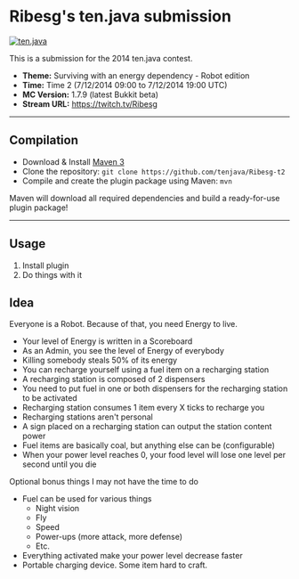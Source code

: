 Ribesg's ten.java submission
==============================

[![ten.java](https://cdn.mediacru.sh/hu4CJqRD7AiB.svg)](https://tenjava.com/)

This is a submission for the 2014 ten.java contest.

- __Theme:__ Surviving with an energy dependency - Robot edition
- __Time:__ Time 2 (7/12/2014 09:00 to 7/12/2014 19:00 UTC)
- __MC Version:__ 1.7.9 (latest Bukkit beta)
- __Stream URL:__ https://twitch.tv/Ribesg

---------------------------------------

Compilation
-----------

- Download & Install [Maven 3](http://maven.apache.org/download.html)
- Clone the repository: `git clone https://github.com/tenjava/Ribesg-t2`
- Compile and create the plugin package using Maven: `mvn`

Maven will download all required dependencies and build a ready-for-use plugin package!

---------------------------------------

Usage
-----

1. Install plugin
2. Do things with it

Idea
----

Everyone is a Robot. Because of that, you need Energy to live.
* Your level of Energy is written in a Scoreboard
* As an Admin, you see the level of Energy of everybody
* Killing somebody steals 50% of its energy
* You can recharge yourself using a fuel item on a recharging station
* A recharging station is composed of 2 dispensers
* You need to put fuel in one or both dispensers for the recharging station to be activated
* Recharging station consumes 1 item every X ticks to recharge you
* Recharging stations aren't personal
* A sign placed on a recharging station can output the station content power
* Fuel items are basically coal, but anything else can be (configurable)
* When your power level reaches 0, your food level will lose one level per second until you die

Optional bonus things I may not have the time to do
* Fuel can be used for various things
  * Night vision
  * Fly
  * Speed
  * Power-ups (more attack, more defense)
  * Etc.
* Everything activated make your power level decrease faster
* Portable charging device. Some item hard to craft.
